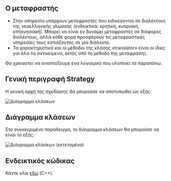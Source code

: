 ## Ο μεταφραστής

* Στην υπηρεσία υπάρχουν μεταφραστές που ειδικεύονται σε διαλέκτους της νεοελληνικής γλώσσας (ενδεικτικά: κρητική, κυπριακή, επτανησιακή). Μπορεί να είναι εν δυνάμει μεταφραστές σε διάφορες διαλέκτους, αλλά κάθε φορά προσφέρουν τις μεταφραστικές υπηρεσίες τους εστιάζοντας σε μία διάλεκτο.
* Τα χαρακτηριστικά και οι μέθοδοι της κλάσης «translator» είναι οι ίδιες για όλα τα αντικείμενα, εκτός από τη μέθοδο της μετάφρασης.

Θα χρειαστεί να αναπτύξουμε ένα λογισμικό που υλοποιεί τα παραπάνω.




## Γενική περιγραφή Strategy
Η γενική αρχή της σχεδίασης θα μπορούσε να αποτυπωθεί ως εξής:

![Διάγραμμα κλάσεων](../img/_.png)

## Διάγραμμα κλάσεων
Στο συγκεκριμένο παράδειγμα, το διάγραμμα κλάσεων θα μπορούσε να είναι το εξής:

![Διάγραμμα κλάσεων (εκτεταμένο)](../img/__.png)

## Ενδεικτικός κώδικας
Κάντε κλικ [εδώ](./source_code) (C++).
